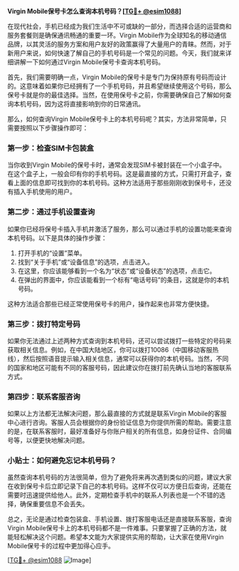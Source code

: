 **Virgin Mobile保号卡怎么查询本机号码？[[TG💪+ @esim1088](https://t.me/s/esim1088)]**

在现代社会，手机已经成为我们生活中不可或缺的一部分，而选择合适的运营商和服务套餐则是确保通讯畅通的重要一环。Virgin Mobile作为全球知名的移动通信品牌，以其灵活的服务方案和用户友好的政策赢得了大量用户的青睐。然而，对于新用户来说，如何快速了解自己的手机号码是一个常见的问题。今天，我们就来详细讲解一下如何通过Virgin Mobile保号卡查询本机号码。

首先，我们需要明确一点，Virgin Mobile的保号卡是专门为保持原有号码而设计的。这意味着如果你已经拥有了一个手机号码，并且希望继续使用这个号码，那么保号卡就是你的最佳选择。当然，在使用保号卡之前，你需要确保自己了解如何查询本机号码，因为这将直接影响到你的日常通讯。

那么，如何查询Virgin Mobile保号卡上的本机号码呢？其实，方法非常简单，只需要按照以下步骤操作即可：

### 第一步：检查SIM卡包装盒

当你收到Virgin Mobile的保号卡时，通常会发现SIM卡被封装在一个小盒子中。在这个盒子上，一般会印有你的手机号码。这是最直接的方式，只需打开盒子，查看上面的信息即可找到你的本机号码。这种方法适用于那些刚刚收到保号卡，还没有插入手机使用的用户。

### 第二步：通过手机设置查询

如果你已经将保号卡插入手机并激活了服务，那么可以通过手机的设置功能来查询本机号码。以下是具体的操作步骤：

1. 打开手机的“设置”菜单。
2. 找到“关于手机”或“设备信息”的选项，点击进入。
3. 在这里，你应该能够看到一个名为“状态”或“设备状态”的选项，点击它。
4. 在弹出的界面中，你应该能看到一个标有“电话号码”的条目，这就是你的本机号码。

这种方法适合那些已经正常使用保号卡的用户，操作起来也非常方便快捷。

### 第三步：拨打特定号码

如果你无法通过上述两种方式查询到本机号码，还可以尝试拨打一些特定的号码来获取相关信息。例如，在中国大陆地区，你可以拨打10086（中国移动客服热线），然后按照语音提示输入相关信息，通常可以获得你的本机号码。当然，不同的国家和地区可能有不同的客服号码，因此建议你在拨打前先确认当地的客服联系方式。

### 第四步：联系客服咨询

如果以上方法都无法解决问题，那么最直接的方式就是联系Virgin Mobile的客服中心进行咨询。客服人员会根据你的身份验证信息为你提供所需的帮助。需要注意的是，在联系客服时，最好准备好与你账户相关的所有信息，如身份证件、合同编号等，以便更快地解决问题。

### 小贴士：如何避免忘记本机号码？

虽然查询本机号码的方法很简单，但为了避免将来再次遇到类似的问题，建议大家在收到保号卡后立即记录下自己的本机号码。这样不仅可以方便日后查询，还能在需要时迅速提供给他人。此外，定期检查手机中的联系人列表也是一个不错的选择，确保重要信息不会丢失。

总之，无论是通过检查包装盒、手机设置、拨打客服电话还是直接联系客服，查询Virgin Mobile保号卡上的本机号码都不是一件难事。只要掌握了正确的方法，就能轻松解决这个问题。希望本文能为大家提供实用的帮助，让大家在使用Virgin Mobile保号卡的过程中更加得心应手。

[[TG💪+ @esim1088](https://t.me/s/esim1088) ![Image](https://i.postimg.cc/4NQfJmqS/Snipaste-2025-05-13-00-14-12.png)]